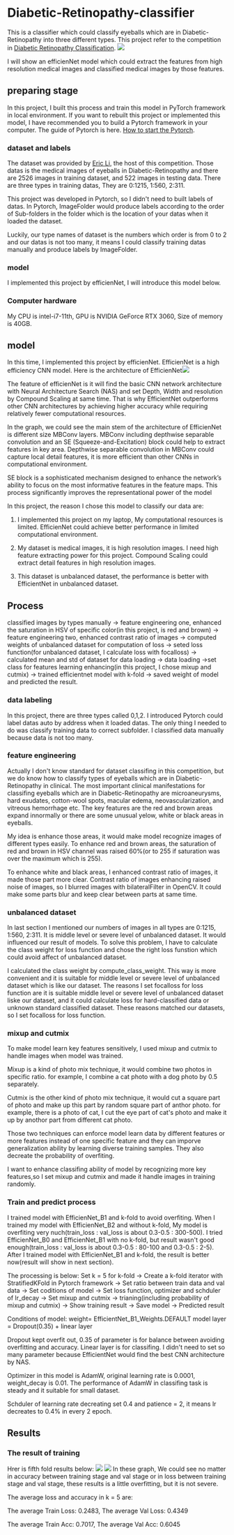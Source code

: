 # Diabetic-Retinopathy-classifier
This is a classifier which could classify eyeballs which are in Diabetic-Retinopathy into three different types. This project refer to the competition in [Diabetic Retinopathy Classification](https://www.kaggle.com/competitions/retinopathy-classification-sai/team).
<img src="https://github.com/aegon1994/Diabetic-Retinopathy-classifier/blob/main/image/%E8%9E%A2%E5%B9%95%E6%93%B7%E5%8F%96%E7%95%AB%E9%9D%A2%202025-03-01%20154415.png?raw=true">

I will show an efficienNet model which could extract the features from high resolution medical images and classified medical images by those features.

## preparing stage
In this project, I built this process and train this model in PyTorch framework in local environment.
If you want to rebuilt this project or implemented this model, I have recommended you to build a Pytorch framework in your computer. The guide of Pytorch is here.
[How to start the Pytorch](https://pytorch.org/get-started/locally/).

### dataset and labels
The dataset was provided by [Eric Li](https://www.kaggle.com/taipingeric), the host of this competition.
Those datas is the medical images of eyeballs in Diabetic-Retinopathy and there are 2526 images in training dataset, and 522 images in testing data. There are three types in training datas, They are 0:1215, 1:560, 2:311.

This project was developed in Pytorch, so I didn't need to built labels of datas. In Pytorch, ImageFolder would produce labels according to the order of Sub-folders in the folder which is the location of your datas when it loaded the dataset.

Luckily, our type names of dataset is the numbers which order is from 0 to 2 and our datas is not too many, it means I could classify training datas manually and produce labels by ImageFolder.
### model
I implemented this project by efficienNet, I will introduce this model below.

### Computer hardware
My CPU is intel-i7-11th, GPU is NVIDIA GeForce RTX 3060, Size of memory is 40GB.

## model 
In this time, I implemented this project by efficienNet. EfficienNet is a high efficiency CNN model. Here is the architecture of EfficienNet<img src="https://1.bp.blogspot.com/-DjZT_TLYZok/XO3BYqpxCJI/AAAAAAAAEKM/BvV53klXaTUuQHCkOXZZGywRMdU9v9T_wCLcBGAs/s1600/image2.png">

The feature of efficienNet is it will find the basic CNN network architecture with Neural Architecture Search (NAS) and set Depth, Width and resolution by Compound Scaling at same time.
That is why EfficientNet outperforms other CNN architectures by achieving higher accuracy while requiring relatively fewer computational resources.

In the graph, we could see the main stem of the architecture of EfficienNet is different size MBConv layers. MBConv including depthwise separable convolution and an SE (Squeeze-and-Excitation) block could help to extract features in key area. Depthwise separable convolution in MBConv could capture local detail features, it is more efficient than other CNNs in computational environment.

SE block is a sophisticated mechanism designed to enhance the network’s ability to focus on the most informative features in the feature maps. This process significantly improves the representational power of the model

In this project, the reason I chose this model to classify our data are:

1. I implemented this project on my laptop, My computational resources is limited. EfficienNet could achieve better performance in limited computational environment.

2. My dataset is medical images, it is high resolution images. I need high feature extracting power for this project. Compound Scaling could extract detail features in high resolution images.
 
3. This dataset is unbalanced dataset, the performance is better with EfficientNet in unbalanced dataset.

## Process

classified images by types manually -> feature engineering one, enhanced the saturation in HSV of specific color(in this project, is red and brown) ->  feature engineering two, enhanced contrast ratio of images -> computed weights of unbalanced dataset for computation of loss -> seted loss function(for unbalanced dataset, I calculate loss with focalloss) -> calculated mean and std of dataset for data loading -> data loading ->set class for features learning enhancing(in this project, I chose mixup and cutmix) -> trained efficientnet model with k-fold -> saved weight of model and predicted the result.

### data labeling
In this project, there are three types called 0,1,2. I introduced Pytorch could label datas auto by address when it loaded datas. The only thing I needed to do was classify training data to correct subfolder. I classified data manually because data is not too many.

### feature engineering
Actually I don't know standard for dataset classifing in this competition, but we do know how to classify types of eyeballs which are in Diabetic-Retinopathy in clinical. The most important clinical manifestations for classifing eyeballs which are in Diabetic-Retinopathy are microaneurysms, hard exudates, cotton-wool spots, macular edema, neovascularization, and vitreous hemorrhage etc. The key features are the red and brown areas expand innormally or there are some unusual yelow, white or black areas in eyeballs. 

My idea is enhance those areas, it would make model recognize images of different types easily. To enhance red and brown areas, the saturation of red and brown in HSV channel was raised 60%(or to 255 if saturation was over the maximum which is 255).

To enhance white and black areas, I enhanced contrast ratio of images, it made those part more clear. Contrast ratio of images enhancing raised noise of images, so I blurred images with bilateralFilter in OpenCV. It could make some parts blur and keep clear between parts at same time.

### unbalanced dataset
In last section I mentioned our numbers of images in all types are 0:1215, 1:560, 2:311. It is middle level or severe level of unbalanced dataset. It would influenced our result of models. To solve this problem, I have to calculate the class weight for loss function and chose the right loss funstion which could avoid affect of unbalanced dataset.

I calculated the class weight by compute_class_weight. This way is more convenient and it is suitable for middle level or severe level of unbalanced dataset which is like our dataset. The reasons I set focalloss for loss function are it is suitable middle level or severe level of unbalanced dataset liske our dataset, and it could calculate loss for hard-classified data or unknown standard classified dataset. These reasons matched our datasets, so I set focalloss for loss function.

### mixup and cutmix
To make model learn key features sensitively, I used mixup and cutmix to handle images when model was trained. 

Mixup is a kind of photo mix technique, it would combine two photos in specific ratio. for example, I combine a cat photo with a dog photo by 0.5 separately.

Cutmix is the other kind of photo mix technique, it would cut a square part of photo and make up this part by random square part of anthor photo. for example, there is a photo of cat, I cut the eye part of cat's photo and make it up by anothor part from different cat photo.

Those two techniques can enforce model learn data by different features or more features instead of one specific feature and they can imporve generalization ability by learning diverse training samples. They also decreate the probability of overfiting.

I want to enhance classifing ability of model by recognizing more key features,so I set mixup and cutmix and made it handle images in training randomly.

### Train and predict process
I trained model with EfficienNet_B1 and k-fold to avoid overfiting. When I trained my model with EfficienNet_B2 and without k-fold, My model is overfiting very nuch(train_loss : val_loss is about 0.3-0.5 : 300-500). I tried EfficienNet_B0 and EfficienNet_B1 with no k-fold, but result wasn't good enough(train_loss : val_loss is about 0.3-0.5 : 80-100 and 0.3-0.5 : 2-5). After I trained model with EfficienNet_B1 and k-fold, the result is better now(result will show in next section).

The processing is below:
Set k = 5 for k-fold -> Create a k-fold iterator with StratifiedKFold in Pytorch framework -> Set ratio between train data and val data -> Set coditions of model -> Set loss function, optimizer and schduler of lr_decay -> Set mixup and cutmix -> trianing(including probability of mixup and cutmix) -> Show training result -> 
 Save model -> Predicted result

Conditions of model:
weight= EfficientNet_B1_Weights.DEFAULT
model layer = Dropout(0.35) + linear layer

Dropout kept overfit out, 0.35 of parameter is for balance between avoiding overfitting and accuracy. Linear layer is for classifing. I didn't need to set so many parameter because EfficientNet would find the best CNN architecture by NAS.

Optimizer in this model is AdamW, original learning rate is 0.0001, weight_decay is 0.01. The performance of AdamW in classifing task is steady and it suitable for small dataset.

Schduler of learning rate decreating set 0.4 and patience = 2, it means lr decreates to 0.4% in every 2 epoch.

## Results
### The result of training
Hrer is fifth fold results below:
<img src="https://github.com/aegon1994/Diabetic-Retinopathy-classifier/blob/main/image/fifth%20acc.png?raw=true">
<img src="https://github.com/aegon1994/Diabetic-Retinopathy-classifier/blob/main/image/fifth%20loss.png?raw=true">
In these graph, We could see no matter in accuracy between training stage and val stage or in loss between training stage and val stage, these results is a little overfitting, but it is not severe. 

The average loss and accuracy in k = 5 are:

The average Train Loss: 0.2483, The average Val Loss: 0.4349

The average Train Acc: 0.7017, The average Val Acc: 0.6045
